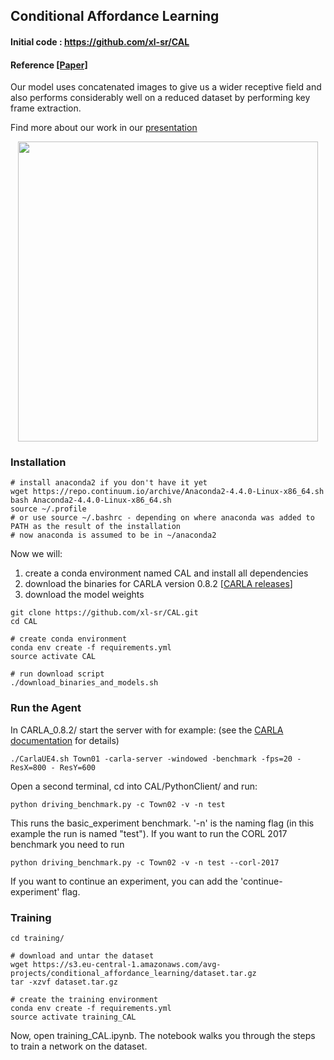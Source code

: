 ## Conditional Affordance Learning  ##
#### Initial code : https://github.com/xl-sr/CAL
#### Reference [[Paper]](https://arxiv.org/abs/1806.06498)

Our model uses concatenated images to give us a wider receptive field and also performs considerably well on a reduced dataset by performing key frame extraction.

Find more about our work in our [presentation](CARLA_0.8.2_presentation.pdf)

<p align="center">
  <img src="CAL.gif" width="480">
</p>

### Installation

```Shell
# install anaconda2 if you don't have it yet
wget https://repo.continuum.io/archive/Anaconda2-4.4.0-Linux-x86_64.sh
bash Anaconda2-4.4.0-Linux-x86_64.sh
source ~/.profile
# or use source ~/.bashrc - depending on where anaconda was added to PATH as the result of the installation
# now anaconda is assumed to be in ~/anaconda2
```

Now we will:
1. create a conda environment named CAL and install all dependencies
2. download the binaries for CARLA version 0.8.2 [[CARLA releases](https://github.com/carla-simulator/carla/releases)]
3. download the model weights

```Shell
git clone https://github.com/xl-sr/CAL.git
cd CAL

# create conda environment
conda env create -f requirements.yml
source activate CAL

# run download script
./download_binaries_and_models.sh

```

### Run the Agent

In CARLA_0.8.2/ start the server with for example: (see the [CARLA documentation](https://carla.readthedocs.io/en/stable/) for details)


```Shell
./CarlaUE4.sh Town01 -carla-server -windowed -benchmark -fps=20 -ResX=800 - ResY=600
```

Open a second terminal, cd into CAL/PythonClient/ and run:

```Shell
python driving_benchmark.py -c Town02 -v -n test

```
This runs the basic_experiment benchmark. '-n' is the naming flag (in this example the run is named "test"). If you want to run the CORL 2017 benchmark you need to run 

```Shell
python driving_benchmark.py -c Town02 -v -n test --corl-2017

``` 

If you want to continue an experiment, you can add the 'continue-experiment' flag.

### Training
```Shell
cd training/

# download and untar the dataset
wget https://s3.eu-central-1.amazonaws.com/avg-projects/conditional_affordance_learning/dataset.tar.gz
tar -xzvf dataset.tar.gz

# create the training environment
conda env create -f requirements.yml
source activate training_CAL
``` 

Now, open training_CAL.ipynb. The notebook walks you through the steps to train a network on the dataset.
